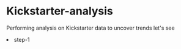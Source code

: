 # Kickstarter-analysis
Performing analysis on Kickstarter data to uncover trends
let's see
<li> step-1 </li>
